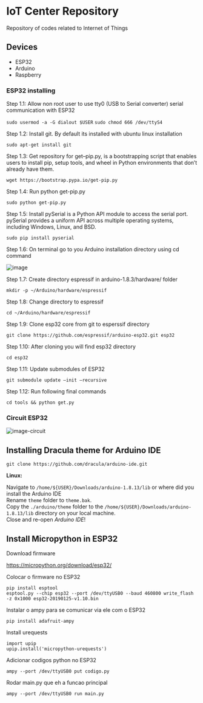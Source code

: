 # IoT Center Repository

Repository of codes related to Internet of Things

## Devices

- ESP32
- Arduino
- Raspberry

### ESP32 installing

Step 1.1:  Allow non root user to use tty0 (USB to Serial converter) serial communication with ESP32

`sudo usermod -a -G dialout $USER`
`sudo chmod 666 /dev/ttyS4`

Step 1.2: Install git. By default its installed with ubuntu linux installation

`sudo apt-get install git`

Step 1.3: Get repository for get–pip.py, is a bootstrapping script that enables users to install pip, setup tools, and wheel in Python environments that don’t already have them.

`wget https://bootstrap.pypa.io/get-pip.py`

Step 1.4: Run python get-pip.py

`sudo python get-pip.py`

Step 1.5: Install pySerial is a Python API module to access the serial port. pySerial provides a uniform API across multiple operating systems, including Windows, Linux, and BSD.

`sudo pip install pyserial`

Step 1.6: On terminal go to you Arduino installation directory using cd command

![image](https://circuits4you.com/wp-content/uploads/2018/02/Step1-arduino-ESP32-Installation.png)

Step 1.7: Create directory espressif in arduino-1.8.3/hardware/ folder

`mkdir -p ~/Arduino/hardware/espressif`

Step 1.8: Change directory to espressif

`cd ~/Arduino/hardware/espressif`

Step 1.9: Clone esp32 core from git to esperssif directory

`git clone https://github.com/espressif/arduino-esp32.git esp32`

Step 1.10: After cloning you will find esp32 directory

`cd esp32`

Step 1.11: Update submodules of ESP32

`git submodule update –init –recursive`

Step 1.12: Run following final commands

`cd tools && python get.py`

### Circuit ESP32

![image-circuit](http://xprojetos.net/wp-content/uploads/2019/04/ESP32-DevkitV1_Pinout.jpg)

## Installing Dracula theme for Arduino IDE

`git clone https://github.com/dracula/arduino-ide.git`

**Linux:**

Navigate to `/home/${USER}/Downloads/arduino-1.8.13/lib` or where did you install the Arduino IDE </br>
Rename `theme` folder to `theme.bak`. </br>
Copy the `./arduino/theme` folder to the `/home/${USER}/Downloads/arduino-1.8.13/lib` directory on your local machine. </br>
Close and re-open *Arduino IDE*! </br> 

## Install Micropython in ESP32

Download firmware 

https://micropython.org/download/esp32/

Colocar o firmware no ESP32

```
pip install esptool
esptool.py --chip esp32 --port /dev/ttyUSB0 --baud 460800 write_flash -z 0x1000 esp32-20190125-v1.10.bin
```

Instalar o ampy para se comunicar via ele com o ESP32

```
pip install adafruit-ampy
```

Install urequests

```
import upip
upip.install('micropython-urequests')
```

Adicionar codigos python no ESP32

```
ampy --port /dev/ttyUSB0 put codigo.py
```
Rodar main.py que eh a funcao principal
```
ampy --port /dev/ttyUSB0 run main.py
```
